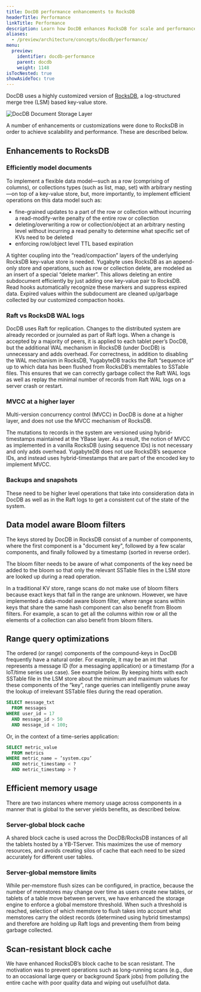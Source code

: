 ```yaml
---
title: DocDB performance enhancements to RocksDB
headerTitle: Performance
linkTitle: Performance
description: Learn how DocDB enhances RocksDB for scale and performance.
aliases:
  - /preview/architecture/concepts/docdb/performance/
menu:
  preview:
    identifier: docdb-performance
    parent: docdb
    weight: 1148
isTocNested: true
showAsideToc: true
---
```


DocDB uses a highly customized version of [RocksDB](http://rocksdb.org/), a log-structured merge tree (LSM) based key-value store.

![DocDB Document Storage Layer](/images/architecture/docdb-rocksdb.png)

A number of enhancements or customizations were done to RocksDB in order to achieve scalability and performance. These are described below.

## Enhancements to RocksDB

### Efficiently model documents

To implement a flexible data
model—such as a row (comprising of columns), or collections types (such as list, map, set) with
arbitrary nesting—on top of a key-value store, but, more importantly, to implement efficient
operations on this data model such as:

* fine-grained updates to a part of the row or collection without incurring a read-modify-write penalty of the entire row or collection
* deleting/overwriting a row or collection/object at an arbitrary nesting level without incurring a read penalty to determine what specific set of KVs need to be deleted
* enforcing row/object level TTL based expiration

A tighter coupling into the “read/compaction” layers of the underlying RocksDB key-value store is needed. Yugabyte uses RocksDB as an append-only store and operations, such as row or collection delete, are modeled as an insert of a special “delete marker”. This allows deleting an entire subdocument efficiently by just adding one key-value pair to RocksDB. Read hooks automatically recognize these markers and
suppress expired data. Expired values within the subdocument are cleaned up/garbage collected by our customized compaction hooks.

### Raft vs RocksDB WAL logs

DocDB uses Raft for replication. Changes to the distributed system are already recorded or journaled as part of Raft logs. When a change is accepted by a majority of peers, it is applied to each tablet peer’s DocDB, but the additional WAL mechanism in RocksDB (under DocDB) is unnecessary and adds overhead. For correctness, in addition to disabling the WAL mechanism in RocksDB, YugabyteDB tracks the Raft “sequence id” up to which data has been flushed from RocksDB’s memtables to SSTable files. This ensures that we can correctly garbage collect the Raft WAL logs as well as replay the minimal number of records from Raft WAL logs on a server crash or restart.

### MVCC at a higher layer

Multi-version concurrency control (MVCC) in DocDB is done at a higher layer, and does not use the MVCC mechanism of RocksDB.

The mutations to records in the system are versioned using hybrid-timestamps maintained at the YBase layer. As a result, the notion of MVCC as implemented in a vanilla RocksDB (using sequence IDs) is not necessary and only adds overhead. YugabyteDB does not use RocksDB’s sequence IDs, and instead uses hybrid-timestamps that are part of the encoded key to implement MVCC.

### Backups and snapshots

These need to be higher level operations that take into consideration data in DocDB as well as in the Raft logs to get a consistent cut of the state of the system.

## Data model aware Bloom filters

The keys stored by DocDB in RocksDB consist of a number of components, where the first component is a "document key", followed by a few scalar components, and finally followed by a timestamp (sorted in reverse order).

The bloom filter needs to be aware of what components of the key need be added to the bloom so that only the relevant SSTable files in the LSM store are looked up during a read operation.

In a traditional KV store, range scans do not make use of bloom filters because exact keys that fall in the range are unknown. However, we have implemented a data-model aware bloom filter, where range scans within keys that share the same hash component can also benefit from Bloom filters. For example, a scan to get all the columns within row or all the elements of a collection can also benefit from bloom filters.

## Range query optimizations

 The ordered (or range) components of the compound-keys in DocDB frequently have a natural order. For example, it may be an int that represents a message ID (for a messaging application) or a timestamp (for a IoT/time series use case). See example below. By keeping hints with each SSTable file in the LSM store about the minimum and maximum values for these components of the “key”, range queries can intelligently prune away the lookup of irrelevant SSTable files during the read operation.

```sql
SELECT message_txt
  FROM messages
WHERE user_id = 17
  AND message_id > 50
  AND message_id < 100;
```

Or, in the context of a time-series application:

```sql
SELECT metric_value
  FROM metrics
WHERE metric_name = ’system.cpu’
  AND metric_timestamp < ?
  AND metric_timestamp > ?
```

## Efficient memory usage

There are two instances where memory usage across components in a manner that is global to the server yields benefits, as described below.

### Server-global block cache

A shared block cache is used across the DocDB/RocksDB instances of all the tablets hosted by a YB-TServer. This maximizes the use of memory resources, and avoids creating silos of cache that each need to be sized accurately for different user tables.

### Server-global memstore limits

While per-memstore flush sizes can be configured, in practice, because the number of memstores may change over time as users create new tables, or tablets of a table move between servers, we have enhanced the storage engine to enforce a global memstore threshold. When such a threshold is reached, selection of which memstore to flush takes into account what memstores carry the oldest records (determined using hybrid timestamps) and therefore are holding up Raft logs and preventing them from being garbage collected.

## Scan-resistant block cache

We have enhanced RocksDB’s block cache to be scan resistant. The motivation was to prevent operations such as long-running scans (e.g., due to an occasional large query or background Spark jobs) from polluting the entire cache with poor quality data and wiping out useful/hot data.
